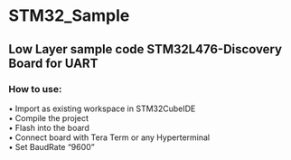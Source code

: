 # STM32_Sample

## Low Layer sample code STM32L476-Discovery Board for UART
### How to use:
•	Import as existing workspace in STM32CubeIDE  
•	Compile the project     
•	Flash into the board  
•	Connect board with Tera Term or any Hyperterminal  
•	Set BaudRate “9600”  

